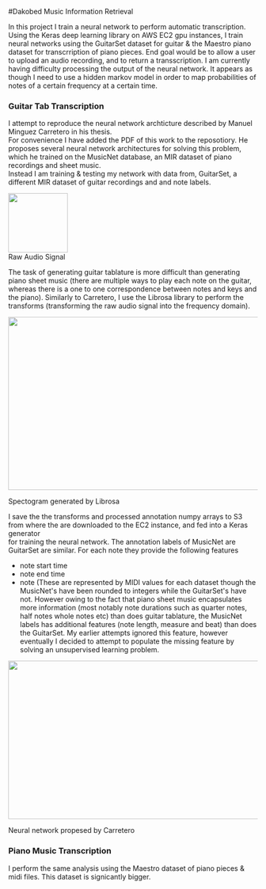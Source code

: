 #Dakobed Music Information Retrieval


In this project I train a neural network to perform automatic transcription.  Using the Keras deep learning library on AWS EC2 gpu instances, I train 
neural networks using the GuitarSet dataset for guitar & the Maestro piano dataset for transcrription of piano pieces.  End goal would
be to allow a user to upload an audio recording, and to return a transscription.  I am currently having difficulty processing the output
of the neural network.  It appears as though I need to use a hidden markov model in order to map probabilities of notes of a certain frequency at a 
certain time.  


### Guitar Tab Transcription


I attempt to reproduce the neural network archticture described by Manuel Minguez Carretero in his thesis.  
For convenience I have added the PDF of this work to the reposotiory.  He proposes several neural network architectures 
for solving this problem, which he trained on the MusicNet database, an MIR dataset of piano recordings and sheet music.  
Instead I am training & testing my network with data from, GuitarSet, a different MIR dataset of guitar recordings and 
and note labels. 

<img src="https://dakobed-style.s3-us-west-2.amazonaws.com/audio.png" height="120">
<br>
Raw Audio Signal 
 
 The task of generating guitar tablature is more difficult than generating piano sheet music (there are 
multiple ways to play each note on the guitar, whereas there is a one to one correspondence between notes and keys and the
piano).  Similarly to Carretero, I use the Librosa library to perform the transforms (transforming the raw audio signal into the 
frequency domain).  


<img src="https://dakobed-style.s3-us-west-2.amazonaws.com/screenshot.png" width="740" height="350">

Spectogram generated by Librosa

I save the the transforms and processed annotation numpy arrays to S3 from where the are downloaded to the EC2 instance, and fed into a Keras generator   
for training the neural network.  The annotation labels of MusicNet are GuitarSet are similar. For each note they provide the following features
* note start time
* note end time
* note (These are represented by MIDI values for each dataset though the MusicNet's have been rounded to integers while 
the GuitarSet's have not.  However owing to the fact that piano sheet music encapsulates more information (most notably
 note durations such as quarter notes, half notes whole notes etc) than does guitar tablature, the MusicNet labels has 
 additional features (note length, measure and beat) than does the GuitarSet. My earlier attempts ignored this feature, 
 however eventually I decided to attempt to populate the missing feature by solving an unsupervised learning problem.  


<img src="https://dakobed-style.s3-us-west-2.amazonaws.com/cnn.png" width="560" height="320">

Neural network propesed by Carretero



### Piano Music Transcription

I perform the same analysis using the Maestro dataset of piano pieces & midi files.  This dataset is signicantly bigger.  